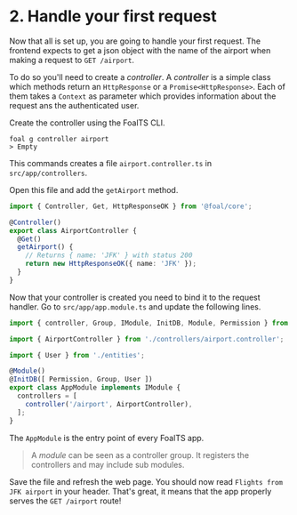 # 2. Handle your first request

Now that all is set up, you are going to handle your first request. The frontend expects to get a json object with the name of the airport when making a request to `GET /airport`.

To do so you'll need to create a *controller*. A *controller* is a simple class which methods return an `HttpResponse` or a `Promise<HttpResponse>`. Each of them takes a `Context` as parameter which provides information about the request ans the authenticated user.

Create the controller using the FoalTS CLI.

```shell
foal g controller airport
> Empty
```

This commands creates a file `airport.controller.ts` in `src/app/controllers`.

Open this file and add the `getAirport` method.

```typescript
import { Controller, Get, HttpResponseOK } from '@foal/core';

@Controller()
export class AirportController {
  @Get()
  getAirport() {
    // Returns { name: 'JFK' } with status 200
    return new HttpResponseOK({ name: 'JFK' });
  }
}

```

Now that your controller is created you need to bind it to the request handler. Go to `src/app/app.module.ts` and update the following lines.

```typescript
import { controller, Group, IModule, InitDB, Module, Permission } from '@foal/core';

import { AirportController } from './controllers/airport.controller';

import { User } from './entities';

@Module()
@InitDB([ Permission, Group, User ])
export class AppModule implements IModule {
  controllers = [
    controller('/airport', AirportController),
  ];
}

```

The `AppModule` is the entry point of every FoalTS app. 
> A *module* can be seen as a controller group. It registers the controllers and may include sub modules.

Save the file and refresh the web page. You should now read `Flights from JFK airport` in your header. That's great, it means that the app properly serves the `GET /airport` route!